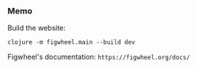 ### Memo

Build the website:

`clojure -m figwheel.main --build dev`

Figwheel's documentation: `https://figwheel.org/docs/`
